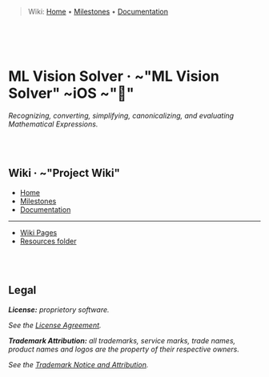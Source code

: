 > Wiki: [Home](/home) • [Milestones](/milestones) • [Documentation](/documentation)

<br /><br /><br />


# ML Vision Solver · ~"ML Vision Solver" ~iOS ~""
_Recognizing, converting, simplifying, canonicalizing, and evaluating Mathematical Expressions._

<br /><br />




## Wiki · ~"Project Wiki"
* [Home](/../wikis/home/)
* [Milestones](/../wikis/milestones/)
* [Documentation](/../wikis/documentation/)

---
* [Wiki Pages](/../wikis/pages)
* [Resources folder](/resources/)

<br /><br />





## Legal

>>>
___License:__ proprietory software._

_See the [License Agreement](../LICENSE)._
>>>

>>>
___Trademark Attribution:__ all trademarks, service marks, trade names, 
product names and logos are the property of their respective owners._

_See the [Trademark Notice and Attribution](../NOTICE)._
>>>